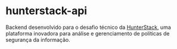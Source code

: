 # hunterstack-api
Backend desenvolvido para o desafio técnico da [HunterStack](https://hunterstack.io), uma plataforma inovadora para análise e gerenciamento de políticas de segurança da informação.
